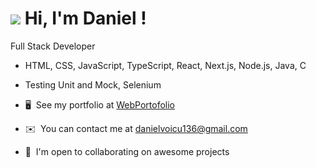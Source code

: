 ![](https://user-images.githubusercontent.com/18350557/176309783-0785949b-9127-417c-8b55-ab5a4333674e.gif) Hi, I'm Daniel !
====================================================================================================================================

Full Stack Developer 

* HTML, CSS, JavaScript, TypeScript, React, Next.js, Node.js, Java, C 
* Testing Unit and Mock, Selenium 

* 🖥️  See my portfolio at [WebPortofolio](http://daniel.daeva.ro)
* ✉️  You can contact me at [danielvoicu136@gmail.com](mailto:danielvoicu136@gmail.com)
* 🤝  I'm open to collaborating on awesome projects


